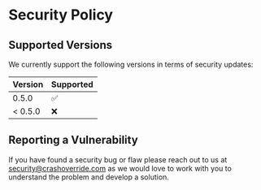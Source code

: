 # Security Policy

## Supported Versions

We currently support the following versions in terms of security updates:

| Version | Supported          |
| ------- | ------------------ |
| 0.5.0   | :white_check_mark: |
| < 0.5.0 | :x:                |

## Reporting a Vulnerability

If you have found a security bug or flaw please reach out to us at
[security@crashoverride.com](mailto:security@crashoverride.com) as
we would love to work with you to understand the problem and develop
a solution.

